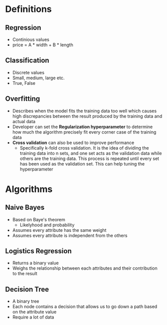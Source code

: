# Definitions

## Regression
- Continious values
- price = A * width + B * length
## Classification
- Discrete values
- Small, medium, large etc.
- True, False
## Overfitting
- Describes when the model fits the training data too well which causes high discrepancies between the result produced by the training data and actual data
- Developer can set the **Regularization hyperparameter** to determine how much the algorithm precisely fit every corner case of the training data
- **Cross validation** can also be used to improve performance
    - Specifically k-fold cross validation. It is the idea of dividing the training data into n sets, and one set acts as the validation data while others are the training data. This process is repeated until every set has been used as the validation set. This can help tuning the hyperparameter

# Algorithms
## Naive Bayes
- Based on Baye's theorem
    - Likelyhood and probability
- Assumes every attribute has the same weight
- Assumes every attribute is independent from the others

## Logistics Regression
- Returns a binary value
- Weighs the relationship between each attributes and their contribution to the result

## Decision Tree
- A binary tree
- Each node contains a decision that allows us to go down a path based on the attribute value
- Require a lot of data
